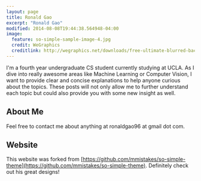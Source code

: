 ```yaml
---
layout: page
title: Ronald Gao
excerpt: "Ronald Gao"
modified: 2014-08-08T19:44:38.564948-04:00
image:
  feature: so-simple-sample-image-4.jpg
  credit: WeGraphics
  creditlink: http://wegraphics.net/downloads/free-ultimate-blurred-background-pack/
---
```


I'm a fourth year undergraduate CS student currently studying at UCLA. As I dive into really awesome areas like Machine Learning or Computer Vision, I want to provide clear and concise explanations to help anyone curious about the topics. These posts will not only allow me to further understand each topic but could also provide you with some new insight as well. 

## About Me

Feel free to contact me about anything at ronaldgao96 at gmail dot com. 

## Website

This website was forked from 
[https://github.com/mmistakes/so-simple-theme](https://github.com/mmistakes/so-simple-theme). Definitely check out his great designs!


